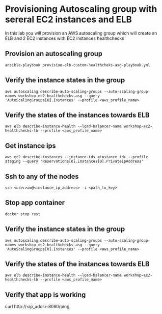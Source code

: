 # Provisioning Autoscaling group with sereral EC2 instances and ELB

In this lab you will provision an AWS autoscaling group which will create an ELB and 2 EC2 instances with EC2 instances healthchecks

## Provision an autoscaling group

```
ansible-playbook provision-elb-custom-healthcheks-asg-playbook.yml
```

## Verify the instance states in the group
```
aws autoscaling describe-auto-scaling-groups --auto-scaling-group-names workshop-ec2-healthchecks-asg --query 'AutoScalingGroups[0].Instances' --profile <aws_profile_name>
```

## Verify the states of the instances towards ELB
```
aws elb describe-instance-health --load-balancer-name workshop-ec2-healthchecks-lb --profile <aws_profile_name> 
``` 

## Get instance ips
```
aws ec2 describe-instances --instance-ids <instance_id> --profile staging --query 'Reservations[0].Instances[0].PrivateIpAddress'
```

## Ssh to any of the nodes
```
ssh <user>aw@<instance_ip_address> -i <path_to_key>
```

## Stop app container
```
docker stop rest
```

## Verify the instance states in the group
```
aws autoscaling describe-auto-scaling-groups --auto-scaling-group-names workshop-ec2-healthchecks-asg --query 'AutoScalingGroups[0].Instances' --profile <aws_profile_name>
```

## Verify the states of the instances towards ELB
```
aws elb describe-instance-health --load-balancer-name workshop-ec2-healthchecks-lb --profile <aws_profile_name>
```

## Verify that app is working
curl http://<ip_addr>:8080/ping